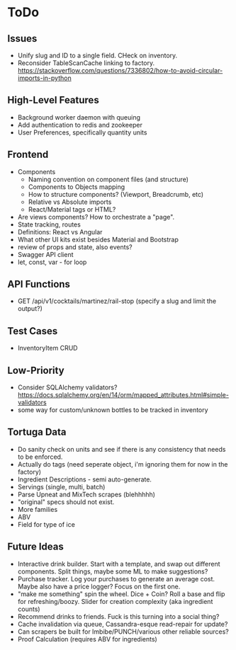 ToDo
====

Issues
------
* Unify slug and ID to a single field. CHeck on inventory.
* Reconsider TableScanCache linking to factory.
  https://stackoverflow.com/questions/7336802/how-to-avoid-circular-imports-in-python

High-Level Features
-------------------
* Background worker daemon with queuing
* Add authentication to redis and zookeeper
* User Preferences, specifically quantity units

Frontend
--------
* Components
  * Naming convention on component files (and structure)
  * Components to Objects mapping
  * How to structure components? (Viewport, Breadcrumb, etc)
  * Relative vs Absolute imports
  * React/Material tags or HTML? 
* Are views components? How to orchestrate a "page".
* State tracking, routes
* Definitions: React vs Angular
* What other UI kits exist besides Material and Bootstrap
* review of props and state, also events?
* Swagger API client
* let, const, var - for loop

API Functions
-------------
* GET /api/v1/cocktails/martinez/rail-stop (specify a slug and limit the output?)

Test Cases
----------
* InventoryItem CRUD

Low-Priority
------------
* Consider SQLAlchemy validators? https://docs.sqlalchemy.org/en/14/orm/mapped_attributes.html#simple-validators
* some way for custom/unknown bottles to be tracked in inventory

Tortuga Data
------------
* Do sanity check on units and see if there is any consistency that needs to be enforced.
* Actually do tags (need seperate object, i'm ignoring them for now in the factory)
* Ingredient Descriptions - semi auto-generate.
* Servings (single, multi, batch)
* Parse Upneat and MixTech scrapes (blehhhhh)
* "original" specs should not exist.
* More families
* ABV
* Field for type of ice

Future Ideas
------------
* Interactive drink builder. Start with a template, and swap out different
  components. Split things, maybe some ML to make suggestions?
* Purchase tracker. Log your purchases to generate an average cost. Maybe
  also have a price logger? Focus on the first one.
* "make me something" spin the wheel. Dice + Coin? Roll a base and 
  flip for refreshing/boozy. Slider for creation complexity (aka ingredient counts)
* Recommend drinks to friends. Fuck is this turning into a social thing?
* Cache invalidation via queue, Cassandra-esque read-repair for update?
* Can scrapers be built for Imbibe/PUNCH/various other reliable sources?
* Proof Calculation (requires ABV for ingredients)
